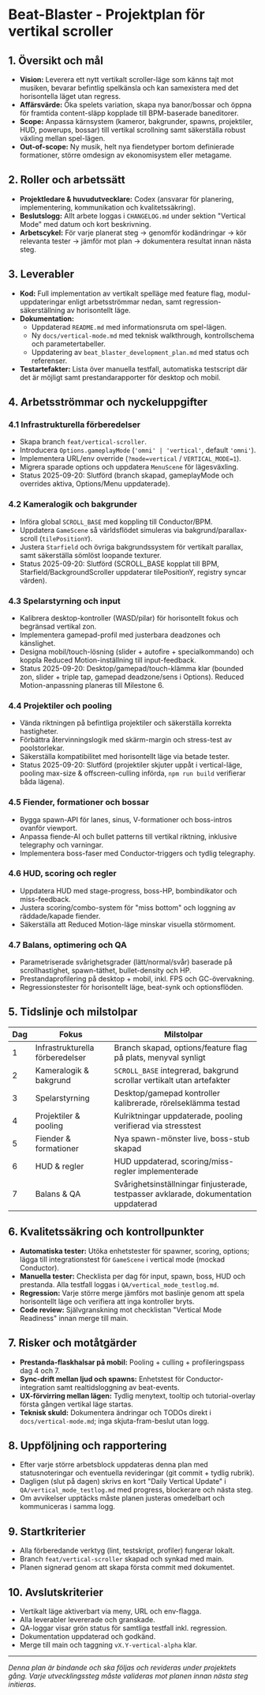 # Beat-Blaster - Projektplan för vertikal scroller

## 1. Översikt och mål
- **Vision:** Leverera ett nytt vertikalt scroller-läge som känns tajt mot musiken, bevarar befintlig spelkänsla och kan samexistera med det horisontella läget utan regress.
- **Affärsvärde:** Öka spelets variation, skapa nya banor/bossar och öppna för framtida content-släpp kopplade till BPM-baserade baneditorer.
- **Scope:** Anpassa kärnsystem (kameror, bakgrunder, spawns, projektiler, HUD, powerups, bossar) till vertikal scrollning samt säkerställa robust växling mellan spel-lägen.
- **Out-of-scope:** Ny musik, helt nya fiendetyper bortom definierade formationer, större omdesign av ekonomisystem eller metagame.

## 2. Roller och arbetssätt
- **Projektledare & huvudutvecklare:** Codex (ansvarar för planering, implementering, kommunikation och kvalitetssäkring).
- **Beslutslogg:** Allt arbete loggas i `CHANGELOG.md` under sektion "Vertical Mode" med datum och kort beskrivning.
- **Arbetscykel:** För varje planerat steg -> genomför kodändringar -> kör relevanta tester -> jämför mot plan -> dokumentera resultat innan nästa steg.

## 3. Leverabler
- **Kod:** Full implementation av vertikalt spelläge med feature flag, modul-uppdateringar enligt arbetsströmmar nedan, samt regression-säkerställning av horisontellt läge.
- **Dokumentation:**
  - Uppdaterad `README.md` med informationsruta om spel-lägen.
  - Ny `docs/vertical-mode.md` med teknisk walkthrough, kontrollschema och parametertabeller.
  - Uppdatering av `beat_blaster_development_plan.md` med status och referenser.
- **Testartefakter:** Lista över manuella testfall, automatiska testscript där det är möjligt samt prestandarapporter för desktop och mobil.

## 4. Arbetsströmmar och nyckeluppgifter

### 4.1 Infrastrukturella förberedelser
- Skapa branch `feat/vertical-scroller`.
- Introducera `Options.gameplayMode` (`'omni' | 'vertical'`, default `'omni'`).
- Implementera URL/env override (`?mode=vertical` / `VERTICAL_MODE=1`).
- Migrera sparade options och uppdatera `MenuScene` för lägesväxling.
- Status 2025-09-20: Slutförd (branch skapad, gameplayMode och overrides aktiva, Options/Menu uppdaterade).

### 4.2 Kameralogik och bakgrunder
- Införa global `SCROLL_BASE` med koppling till Conductor/BPM.
- Uppdatera `GameScene` så världsflödet simuleras via bakgrund/parallax-scroll (`tilePositionY`).
- Justera `Starfield` och övriga bakgrundssystem för vertikalt parallax, samt säkerställa sömlöst loopande texturer.
- Status 2025-09-20: Slutförd (SCROLL_BASE kopplat till BPM, Starfield/BackgroundScroller uppdaterar tilePositionY, registry syncar värden).

### 4.3 Spelarstyrning och input
- Kalibrera desktop-kontroller (WASD/pilar) för horisontellt fokus och begränsad vertikal zon.
- Implementera gamepad-profil med justerbara deadzones och känslighet.
- Designa mobil/touch-lösning (slider + autofire + specialkommando) och koppla Reduced Motion-inställning till input-feedback.
- Status 2025-09-20: Desktop/gamepad/touch-klämma klar (bounded zon, slider + triple tap, gamepad deadzone/sens i Options). Reduced Motion-anpassning planeras till Milestone 6.

### 4.4 Projektiler och pooling
- Vända riktningen på befintliga projektiler och säkerställa korrekta hastigheter.
- Förbättra återvinningslogik med skärm-margin och stress-test av poolstorlekar.
- Säkerställa kompatibilitet med horisontellt läge via betade tester.
- Status 2025-09-20: Slutförd (projektiler skjuter uppåt i vertical-läge, pooling max-size & offscreen-culling införda, `npm run build` verifierar båda lägena).

### 4.5 Fiender, formationer och bossar
- Bygga spawn-API för lanes, sinus, V-formationer och boss-intros ovanför viewport.
- Anpassa fiende-AI och bullet patterns till vertikal riktning, inklusive telegraphy och varningar.
- Implementera boss-faser med Conductor-triggers och tydlig telegraphy.

### 4.6 HUD, scoring och regler
- Uppdatera HUD med stage-progress, boss-HP, bombindikator och miss-feedback.
- Justera scoring/combo-system för "miss bottom" och loggning av räddade/kapade fiender.
- Säkerställa att Reduced Motion-läge minskar visuella störmoment.

### 4.7 Balans, optimering och QA
- Parametriserade svårighetsgrader (lätt/normal/svår) baserade på scrollhastighet, spawn-täthet, bullet-density och HP.
- Prestandaprofilering på desktop + mobil, inkl. FPS och GC-övervakning.
- Regressionstester för horisontellt läge, beat-synk och optionsflöden.

## 5. Tidslinje och milstolpar
| Dag | Fokus | Milstolpar |
| --- | ----- | ---------- |
| 1 | Infrastrukturella förberedelser | Branch skapad, options/feature flag på plats, menyval synligt |
| 2 | Kameralogik & bakgrund | `SCROLL_BASE` integrerad, bakgrund scrollar vertikalt utan artefakter |
| 3 | Spelarstyrning | Desktop/gamepad kontroller kalibrerade, rörelseklämma testad |
| 4 | Projektiler & pooling | Kulriktningar uppdaterade, pooling verifierad via stresstest |
| 5 | Fiender & formationer | Nya spawn-mönster live, boss-stub skapad |
| 6 | HUD & regler | HUD uppdaterad, scoring/miss-regler implementerade |
| 7 | Balans & QA | Svårighetsinställningar finjusterade, testpasser avklarade, dokumentation uppdaterad |

## 6. Kvalitetssäkring och kontrollpunkter
- **Automatiska tester:** Utöka enhetstester för spawner, scoring, options; lägga till integrationstest för `GameScene` i vertical mode (mockad Conductor).
- **Manuella tester:** Checklista per dag för input, spawn, boss, HUD och prestanda. Alla testfall loggas i `QA/vertical_mode_testlog.md`.
- **Regression:** Varje större merge jämförs mot baslinje genom att spela horisontellt läge och verifiera att inga kontroller bryts.
- **Code review:** Självgranskning mot checklistan "Vertical Mode Readiness" innan merge till main.

## 7. Risker och motåtgärder
- **Prestanda-flaskhalsar på mobil:** Pooling + culling + profileringspass dag 4 och 7.
- **Sync-drift mellan ljud och spawns:** Enhetstest för Conductor-integration samt realtidsloggning av beat-events.
- **UX-förvirring mellan lägen:** Tydlig menytext, tooltip och tutorial-overlay första gången vertikal läge startas.
- **Teknisk skuld:** Dokumentera ändringar och TODOs direkt i `docs/vertical-mode.md`; inga skjuta-fram-beslut utan logg.

## 8. Uppföljning och rapportering
- Efter varje större arbetsblock uppdateras denna plan med statusnoteringar och eventuella revideringar (git commit + tydlig rubrik).
- Dagligen (slut på dagen) skrivs en kort "Daily Vertical Update" i `QA/vertical_mode_testlog.md` med progress, blockerare och nästa steg.
- Om avvikelser upptäcks måste planen justeras omedelbart och kommuniceras i samma logg.

## 9. Startkriterier
- Alla förberedande verktyg (lint, testskript, profiler) fungerar lokalt.
- Branch `feat/vertical-scroller` skapad och synkad med main.
- Planen signerad genom att skapa första commit med dokumentet.

## 10. Avslutskriterier
- Vertikalt läge aktiverbart via meny, URL och env-flagga.
- Alla leverabler levererade och granskade.
- QA-loggar visar grön status för samtliga testfall inkl. regression.
- Dokumentation uppdaterad och godkänd.
- Merge till main och taggning `vX.Y-vertical-alpha` klar.

---
*Denna plan är bindande och ska följas och revideras under projektets gång. Varje utvecklingssteg måste valideras mot planen innan nästa steg initieras.*
